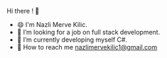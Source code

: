 Hi there !  👋 

- 😄 I'm Nazli Merve Kilic.
- 👀 I’m looking for a job on full stack development.
- 🌱 I’m currently developing myself C#.
- 💞️ How to reach me nazlimervekilic1@gmail.com

<!---
nazlimervekilic/nazlimervekilic is a ✨ special ✨ repository because its `README.md` (this file) appears on your GitHub profile.
You can click the Preview link to take a look at your changes.
--->
